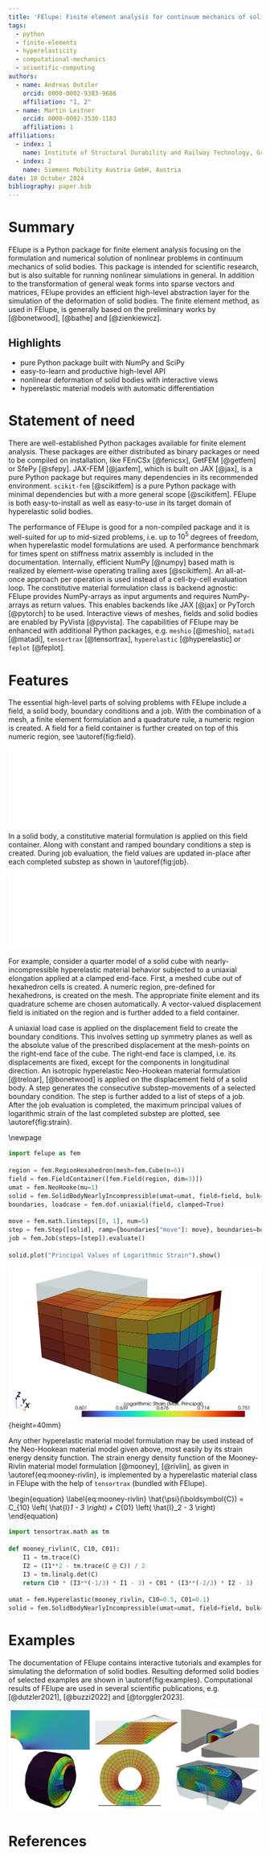 ```yaml
---
title: 'FElupe: Finite element analysis for continuum mechanics of solid bodies'
tags:
  - python
  - finite-elements
  - hyperelasticity
  - computational-mechanics
  - scientific-computing
authors:
  - name: Andreas Dutzler
    orcid: 0000-0002-9383-9686
    affiliation: "1, 2"
  - name: Martin Leitner
    orcid: 0000-0002-3530-1183
    affiliation: 1
affiliations:
  - index: 1
    name: Institute of Structural Durability and Railway Technology, Graz University of Technology, Austria
  - index: 2
    name: Siemens Mobility Austria GmbH, Austria
date: 18 October 2024
bibliography: paper.bib
---
```


# Summary
FElupe is a Python package for finite element analysis focusing on the formulation and
numerical solution of nonlinear problems in continuum mechanics of solid bodies. This package is intended for scientific research, but is also suitable for running nonlinear simulations in general. In addition to the transformation of general weak forms into sparse vectors and matrices, FElupe provides an efficient high-level abstraction layer for the simulation of the deformation of solid bodies. The finite element method, as used in FElupe, is generally based on the preliminary works by [@bonetwood], [@bathe] and [@zienkiewicz].

## Highlights
- pure Python package built with NumPy and SciPy
- easy-to-learn and productive high-level API
- nonlinear deformation of solid bodies with interactive views
- hyperelastic material models with automatic differentiation

# Statement of need
There are well-established Python packages available for finite element analysis. These packages are either distributed as binary packages or need to be compiled on installation, like FEniCSx [@fenicsx], GetFEM [@getfem] or SfePy [@sfepy]. JAX-FEM [@jaxfem], which is built on JAX [@jax], is a pure Python package but requires many dependencies in its recommended environment. `scikit-fem` [@scikitfem] is a pure Python package with minimal dependencies but with a more general scope [@scikitfem]. FElupe is both easy-to-install as well as easy-to-use in its target domain of hyperelastic solid bodies.

The performance of FElupe is good for a non-compiled package and it is well-suited for up to mid-sized problems, i.e. up to $10^5$ degrees of freedom, when hyperelastic model formulations are used. A performance benchmark for times spent on stiffness matrix assembly is included in the documentation. Internally, efficient NumPy [@numpy] based math is realized by element-wise operating trailing axes [@scikitfem]. An all-at-once approach per operation is used instead of a cell-by-cell evaluation loop. The constitutive material formulation class is backend agnostic: FElupe provides NumPy-arrays as input arguments and requires NumPy-arrays as return values. This enables backends like JAX [@jax] or PyTorch [@pytorch] to be used. Interactive views of meshes, fields and solid bodies are enabled by PyVista [@pyvista]. The capabilities of FElupe may be enhanced with additional Python packages, e.g. `meshio` [@meshio], `matadi` [@matadi], `tensortrax` [@tensortrax], `hyperelastic` [@hyperelastic] or `feplot` [@feplot].

# Features
The essential high-level parts of solving problems with FElupe include a field, a solid body, boundary conditions and a job. With the combination of a mesh, a finite element formulation and a quadrature rule, a numeric region is created. A field for a field container is further created on top of this numeric region, see \autoref{fig:field}.

![Schematic representation of classes needed to create a field container.\label{fig:field}](field.pdf)

In a solid body, a constitutive material formulation is applied on this field container. Along with constant and ramped boundary conditions a step is created. During job evaluation, the field values are updated in-place after each completed substep as shown in \autoref{fig:job}.

![Schematic representation of classes needed to evaluate a job.\label{fig:job}](job.pdf)

For example, consider a quarter model of a solid cube with nearly-incompressible hyperelastic material behavior subjected to a uniaxial elongation applied at a clamped end-face. First, a meshed cube out of hexahedron cells is created. A numeric region, pre-defined for hexahedrons, is created on the mesh. The appropriate finite element and its quadrature scheme are chosen automatically. A vector-valued displacement field is initiated on the region and is further added to a field container.

A uniaxial load case is applied on the displacement field to create the boundary conditions. This involves setting up symmetry planes as well as the absolute value of the prescribed displacement at the mesh-points on the right-end face of the cube. The right-end face is clamped, i.e. its displacements are fixed, except for the components in longitudinal direction. An isotropic hyperelastic Neo-Hookean material formulation [@treloar], [@bonetwood] is applied on the displacement field of a solid body. A step generates the consecutive substep-movements of a selected boundary condition. The step is further added to a list of steps of a job. After the job evaluation is completed, the maximum principal values of logarithmic strain of the last completed substep are plotted, see \autoref{fig:strain}.

\newpage

```python
import felupe as fem

region = fem.RegionHexahedron(mesh=fem.Cube(n=6))
field = fem.FieldContainer([fem.Field(region, dim=3)])
umat = fem.NeoHooke(mu=1)
solid = fem.SolidBodyNearlyIncompressible(umat=umat, field=field, bulk=5000)
boundaries, loadcase = fem.dof.uniaxial(field, clamped=True)

move = fem.math.linsteps([0, 1], num=5)
step = fem.Step([solid], ramp={boundaries["move"]: move}, boundaries=boundaries)
job = fem.Job(steps=[step]).evaluate()

solid.plot("Principal Values of Logarithmic Strain").show()
```

![Final logarithmic strain distribution of the deformed hyperelastic solid body at a stretch $l/L=2$, where $l$ is the deformed length and $L$ the undeformed length of the solid body in longitudinal direction. The undeformed configuration is shown in transparent grey.\label{fig:strain}](strain.png){height=40mm}

Any other hyperelastic material model formulation may be used instead of the Neo-Hookean material model given above, most easily by its strain energy density function. The strain energy density function of the Mooney-Rivlin material model formulation [@mooney], [@rivlin], as given in \autoref{eq:mooney-rivlin}, is implemented by a hyperelastic material class in FElupe with the help of `tensortrax` (bundled with FElupe).

\begin{equation}
    \label{eq:mooney-rivlin}
    \hat{\psi}(\boldsymbol{C}) = C_{10} \left( \hat{I}_1 - 3 \right) + C_{01} \left( \hat{I}_2 - 3 \right)
\end{equation}

```python
import tensortrax.math as tm

def mooney_rivlin(C, C10, C01):
    I1 = tm.trace(C)
    I2 = (I1**2 - tm.trace(C @ C)) / 2
    I3 = tm.linalg.det(C)
    return C10 * (I3**(-1/3) * I1 - 3) + C01 * (I3**(-2/3) * I2 - 3)

umat = fem.Hyperelastic(mooney_rivlin, C10=0.5, C01=0.1)
solid = fem.SolidBodyNearlyIncompressible(umat=umat, field=field, bulk=5000)
```

# Examples
The documentation of FElupe contains interactive tutorials and examples for simulating the deformation of solid bodies. Resulting deformed solid bodies of selected examples are shown in \autoref{fig:examples}. Computational results of FElupe are used in several scientific publications, e.g. [@dutzler2021], [@buzzi2022] and [@torggler2023].

![Equivalent stress distribution of a plate with a hole (top left). Shear-loaded hyperelastic block (top middle). Endurable cycles obtained by local stresses (top right). Multiaxially loaded rubber bushing (bottom left). Rotating rubber wheel on a frictionless contact (bottom middle). A hyperelastic solid with frictionless rigid contacts (bottom right).\label{fig:examples}](examples.png)

# References
